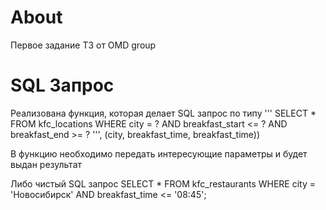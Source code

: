 # About 
Первое задание ТЗ от OMD group

# SQL Запрос
Реализована функция, которая делает SQL запрос по типу 
'''
        SELECT * FROM kfc_locations
        WHERE city = ? AND breakfast_start <= ? AND breakfast_end >= ?
        ''', (city, breakfast_time, breakfast_time))

В функцию необходимо передать интересующие параметры и будет выдан результат

Либо чистый SQL запрос 
SELECT * 
FROM kfc_restaurants
WHERE city = 'Новосибирск' AND breakfast_time <= '08:45';